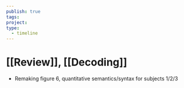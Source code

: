 ```yaml
---
publish: true
tags: 
project: 
type:
  - timeline
---
```

# [[Review]], [[Decoding]]
- Remaking figure 6, quantitative semantics/syntax for subjects 1/2/3